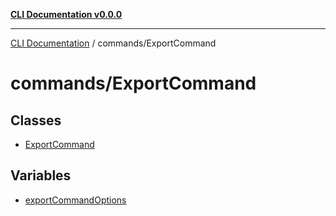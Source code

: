 [**CLI Documentation v0.0.0**](../../README.md)

***

[CLI Documentation](../../modules.md) / commands/ExportCommand

# commands/ExportCommand

## Classes

- [ExportCommand](classes/ExportCommand.md)

## Variables

- [exportCommandOptions](variables/exportCommandOptions.md)
